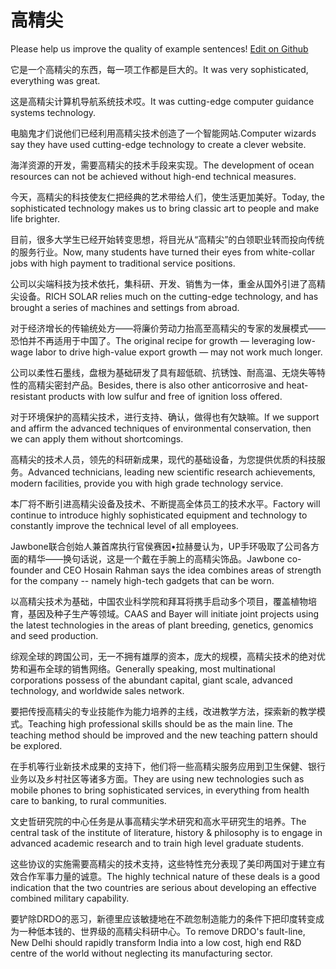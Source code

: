 # 高精尖

Please help us improve the quality of example sentences! [Edit on Github](https://github.com/jiyushe/jiyu-example-sentence-source/blob/main/chinese/gaojingjian.md)

<p><span class="chinese">它是一个高精尖的东西，每一项工作都是巨大的。</span><span class="english">It was very sophisticated, everything was great.</span></p>

<p><span class="chinese">这是高精尖计算机导航系统技术哎。</span><span class="english">It was cutting-edge computer guidance systems technology.</span></p>

<p><span class="chinese">电脑鬼才们说他们已经利用高精尖技术创造了一个智能网站.</span><span class="english">Computer wizards say they have used cutting-edge technology to create a clever website.</span></p>

<p><span class="chinese">海洋资源的开发，需要高精尖的技术手段来实现。</span><span class="english">The development of ocean resources can not be achieved without high-end technical measures.</span></p>

<p><span class="chinese">今天，高精尖的科技使友仁把经典的艺术带给人们，使生活更加美好。</span><span class="english">Today, the sophisticated technology makes us to bring classic art to people and make life brighter.</span></p>

<p><span class="chinese">目前，很多大学生已经开始转变思想，将目光从“高精尖”的白领职业转而投向传统的服务行业。</span><span class="english">Now, many students have turned their eyes from white-collar jobs with high payment to traditional service positions.</span></p>

<p><span class="chinese">公司以尖端科技为技术依托，集科研、开发、销售为一体，重金从国外引进了高精尖设备。</span><span class="english">RICH SOLAR relies much on the cutting-edge technology, and has brought a series of machines and settings from abroad.</span></p>

<p><span class="chinese">对于经济增长的传输统处方——将廉价劳动力抬高至高精尖的专家的发展模式——恐怕并不再适用于中国了。</span><span class="english">The original recipe for growth — leveraging low-wage labor to drive high-value export growth — may not work much longer.</span></p>

<p><span class="chinese">公司以柔性石墨线，盘根为基础研发了具有超低硫、抗锈蚀、耐高温、无烧失等特性的高精尖密封产品。</span><span class="english">Besides, there is also other anticorrosive and heat-resistant products with low sulfur and free of ignition loss offered.</span></p>

<p><span class="chinese">对于环境保护的高精尖技术，进行支持、确认，做得也有欠缺嘛。</span><span class="english">If we support and affirm the advanced techniques of environmental conservation, then we can apply them without shortcomings.</span></p>

<p><span class="chinese">高精尖的技术人员，领先的科研新成果，现代的基础设备，为您提供优质的科技服务。</span><span class="english">Advanced technicians, leading new scientific research achievements, modern facilities, provide you with high grade technology service.</span></p>

<p><span class="chinese">本厂将不断引进高精尖设备及技术、不断提高全体员工的技术水平。</span><span class="english">Factory will continue to introduce highly sophisticated equipment and technology to constantly improve the technical level of all employees.</span></p>

<p><span class="chinese">Jawbone联合创始人兼首席执行官侯赛因•拉赫曼认为，UP手环吸取了公司各方面的精华——换句话说，这是一个戴在手腕上的高精尖饰品。</span><span class="english">Jawbone co-founder and CEO Hosain Rahman says the idea combines areas of strength for the company -- namely high-tech gadgets that can be worn.</span></p>

<p><span class="chinese">以高精尖技术为基础，中国农业科学院和拜耳将携手启动多个项目，覆盖植物培育，基因及种子生产等领域。</span><span class="english">CAAS and Bayer will initiate joint projects using the latest technologies in the areas of plant breeding, genetics, genomics and seed production.</span></p>

<p><span class="chinese">综观全球的跨国公司，无一不拥有雄厚的资本，庞大的规模，高精尖技术的绝对优势和遍布全球的销售网络。</span><span class="english">Generally speaking, most multinational corporations possess of the abundant capital, giant scale, advanced technology, and worldwide sales network.</span></p>

<p><span class="chinese">要把传授高精尖的专业技能作为能力培养的主线，改进教学方法，探索新的教学模式。</span><span class="english">Teaching high professional skills should be as the main line. The teaching method should be improved and the new teaching pattern should be explored.</span></p>

<p><span class="chinese">在手机等行业新技术成果的支持下，他们将一些高精尖服务应用到卫生保健、银行业务以及乡村社区等诸多方面。</span><span class="english">They are using new technologies such as mobile phones to bring sophisticated services, in everything from health care to banking, to rural communities.</span></p>

<p><span class="chinese">文史哲研究院的中心任务是从事高精尖学术研究和高水平研究生的培养。</span><span class="english">The central task of the institute of literature, history & philosophy is to engage in advanced academic research and to train high level graduate students.</span></p>

<p><span class="chinese">这些协议的实施需要高精尖的技术支持，这些特性充分表现了美印两国对于建立有效合作军事力量的诚意。</span><span class="english">The highly technical nature of these deals is a good indication that the two countries are serious about developing an effective combined military capability.</span></p>

<p><span class="chinese">要铲除DRDO的恶习，新德里应该敏捷地在不疏忽制造能力的条件下把印度转变成为一种低本钱的、世界级的高精尖科研中心。</span><span class="english">To remove DRDO's fault-line, New Delhi should rapidly transform India into a low cost, high end R&D centre of the world without neglecting its manufacturing sector.</span></p>

